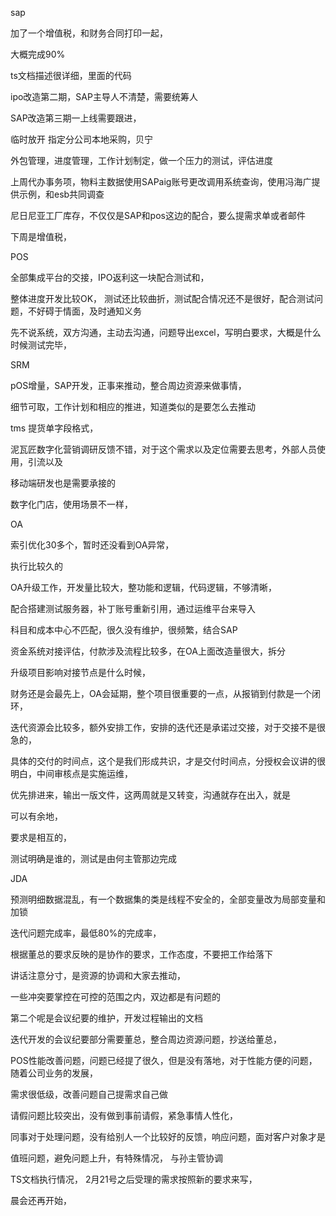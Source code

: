 sap

 加了一个增值税，和财务合同打印一起，

大概完成90%

ts文档描述很详细，里面的代码

ipo改造第二期，SAP主导人不清楚，需要统筹人

SAP改造第三期一上线需要跟进，

临时放开   指定分公司本地采购，贝宁

外包管理，进度管理，工作计划制定，做一个压力的测试，评估进度

上周代办事务项，物料主数据使用SAPaig账号更改调用系统查询，使用冯海广提供示例，和esb共同调查

尼日尼亚工厂库存，不仅仅是SAP和pos这边的配合，要么提需求单或者邮件





下周是增值税，



POS 



全部集成平台的交接，IPO返利这一块配合测试和，

整体进度开发比较OK， 测试还比较曲折，测试配合情况还不是很好，配合测试问题，不好碍于情面，及时通知义务

先不说系统，双方沟通，主动去沟通，问题导出excel，写明白要求，大概是什么时候测试完毕，



SRM



pOS增量，SAP开发，正事来推动，整合周边资源来做事情，

细节可取，工作计划和相应的推进，知道类似的是要怎么去推动



tms  提货单字段格式，



泥瓦匠数字化营销调研反馈不错，对于这个需求以及定位需要去思考，外部人员使用，引流以及

移动端研发也是需要承接的



数字化门店，使用场景不一样，



OA



索引优化30多个，暂时还没看到OA异常，

执行比较久的

OA升级工作，开发量比较大，整功能和逻辑，代码逻辑，不够清晰，

配合搭建测试服务器，补丁账号重新引用，通过运维平台来导入



科目和成本中心不匹配，很久没有维护，很频繁，结合SAP

资金系统对接评估，付款涉及流程比较多，在OA上面改造量很大，拆分



升级项目影响对接节点是什么时候，

财务还是会最先上，OA会延期，整个项目很重要的一点，从报销到付款是一个闭环，



迭代资源会比较多，额外安排工作，安排的迭代还是承诺过交接，对于交接不是很急的，

具体的交付的时间点，这个是我们形成共识，才是交付时间点，分授权会议讲的很明白，中间审核点是实施运维，

优先排进来，输出一版文件，这两周就是又转变，沟通就存在出入，就是

可以有余地，

要求是相互的，

测试明确是谁的，测试是由何主管那边完成



JDA

预测明细数据混乱，有一个数据集的类是线程不安全的，全部变量改为局部变量和加锁



迭代问题完成率，最低80%的完成率，

根据董总的要求反映的是协作的要求，工作态度，不要把工作给落下

讲话注意分寸，是资源的协调和大家去推动，

一些冲突要掌控在可控的范围之内，双边都是有问题的



第二个呢是会议纪要的维护，开发过程输出的文档

迭代开发的会议纪要部分需要董总，整合周边资源问题，抄送给董总，



POS性能改善问题，问题已经提了很久，但是没有落地，对于性能方便的问题，随着公司业务的发展，

需求很低级，改善问题自己提需求自己做

请假问题比较突出，没有做到事前请假，紧急事情人性化，

同事对于处理问题，没有给别人一个比较好的反馈，响应问题，面对客户对象才是

值班问题，避免问题上升，有特殊情况， 与孙主管协调

TS文档执行情况， 2月21号之后受理的需求按照新的要求来写，

晨会还再开始，






